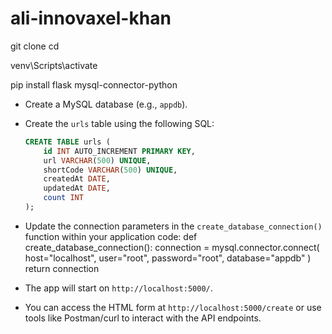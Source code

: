 # ali-innovaxel-khan

git clone <repository-url>
cd <repository-folder>

venv\Scripts\activate


pip install flask mysql-connector-python

- Create a MySQL database (e.g., `appdb`).
- Create the `urls` table using the following SQL:
    ```sql
    CREATE TABLE urls (
        id INT AUTO_INCREMENT PRIMARY KEY,
        url VARCHAR(500) UNIQUE,
        shortCode VARCHAR(500) UNIQUE,
        createdAt DATE,
        updatedAt DATE,
        count INT
    );

- Update the connection parameters in the `create_database_connection()` function within your application code:
    def create_database_connection():
        connection = mysql.connector.connect(
            host="localhost",
            user="root",
            password="root",
            database="appdb"
        )
        return connection

- The app will start on `http://localhost:5000/`.
- You can access the HTML form at `http://localhost:5000/create` or use tools like Postman/curl to interact with the API endpoints.
